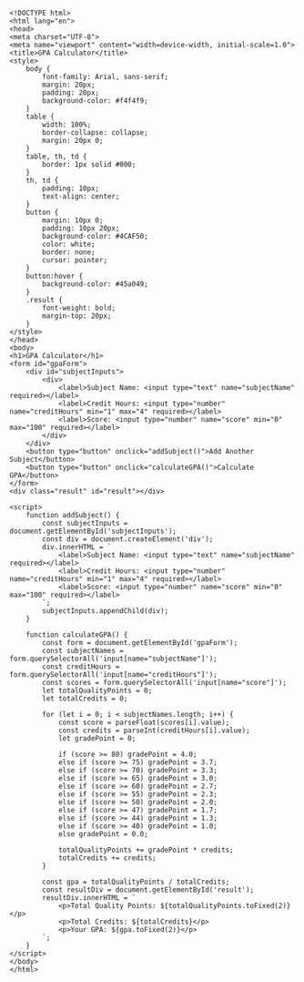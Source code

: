     <!DOCTYPE html>
    <html lang="en">
    <head>
    <meta charset="UTF-8">
    <meta name="viewport" content="width=device-width, initial-scale=1.0">
    <title>GPA Calculator</title>
    <style>
        body {
            font-family: Arial, sans-serif;
            margin: 20px;
            padding: 20px;
            background-color: #f4f4f9;
        }
        table {
            width: 100%;
            border-collapse: collapse;
            margin: 20px 0;
        }
        table, th, td {
            border: 1px solid #000;
        }
        th, td {
            padding: 10px;
            text-align: center;
        }
        button {
            margin: 10px 0;
            padding: 10px 20px;
            background-color: #4CAF50;
            color: white;
            border: none;
            cursor: pointer;
        }
        button:hover {
            background-color: #45a049;
        }
        .result {
            font-weight: bold;
            margin-top: 20px;
        }
    </style>
    </head>
    <body>
    <h1>GPA Calculator</h1>
    <form id="gpaForm">
        <div id="subjectInputs">
            <div>
                <label>Subject Name: <input type="text" name="subjectName" required></label>
                <label>Credit Hours: <input type="number" name="creditHours" min="1" max="4" required></label>
                <label>Score: <input type="number" name="score" min="0" max="100" required></label>
            </div>
        </div>
        <button type="button" onclick="addSubject()">Add Another Subject</button>
        <button type="button" onclick="calculateGPA()">Calculate GPA</button>
    </form>
    <div class="result" id="result"></div>

    <script>
        function addSubject() {
            const subjectInputs = document.getElementById('subjectInputs');
            const div = document.createElement('div');
            div.innerHTML = `
                <label>Subject Name: <input type="text" name="subjectName" required></label>
                <label>Credit Hours: <input type="number" name="creditHours" min="1" max="4" required></label>
                <label>Score: <input type="number" name="score" min="0" max="100" required></label>
            `;
            subjectInputs.appendChild(div);
        }

        function calculateGPA() {
            const form = document.getElementById('gpaForm');
            const subjectNames = form.querySelectorAll('input[name="subjectName"]');
            const creditHours = form.querySelectorAll('input[name="creditHours"]');
            const scores = form.querySelectorAll('input[name="score"]');
            let totalQualityPoints = 0;
            let totalCredits = 0;

            for (let i = 0; i < subjectNames.length; i++) {
                const score = parseFloat(scores[i].value);
                const credits = parseInt(creditHours[i].value);
                let gradePoint = 0;

                if (score >= 80) gradePoint = 4.0;
                else if (score >= 75) gradePoint = 3.7;
                else if (score >= 70) gradePoint = 3.3;
                else if (score >= 65) gradePoint = 3.0;
                else if (score >= 60) gradePoint = 2.7;
                else if (score >= 55) gradePoint = 2.3;
                else if (score >= 50) gradePoint = 2.0;
                else if (score >= 47) gradePoint = 1.7;
                else if (score >= 44) gradePoint = 1.3;
                else if (score >= 40) gradePoint = 1.0;
                else gradePoint = 0.0;

                totalQualityPoints += gradePoint * credits;
                totalCredits += credits;
            }

            const gpa = totalQualityPoints / totalCredits;
            const resultDiv = document.getElementById('result');
            resultDiv.innerHTML = `
                <p>Total Quality Points: ${totalQualityPoints.toFixed(2)}</p>
                <p>Total Credits: ${totalCredits}</p>
                <p>Your GPA: ${gpa.toFixed(2)}</p>
            `;
        }
    </script>
    </body>
    </html>
